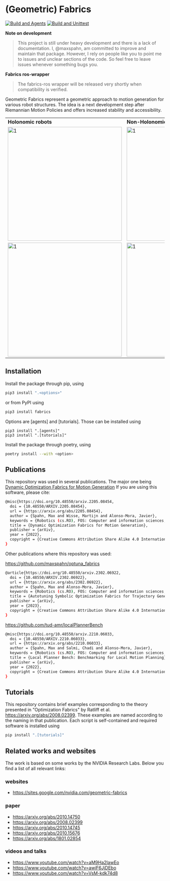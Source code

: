 # (Geometric) Fabrics

[![Build and Agents](https://github.com/maxspahn/fabrics/actions/workflows/diffGeo_agents.yml/badge.svg)](https://github.com/maxspahn/fabrics/actions/workflows/diffGeo_agents.yml)
[![Build and Unittest](https://github.com/maxspahn/fabrics/actions/workflows/unitTest.yml/badge.svg)](https://github.com/maxspahn/fabrics/actions/workflows/unitTest.yml)

**Note on development**
> This project is still under heavy development and there is a lack of
> documentation. I, @maxspahn, am committed to improve and maintain that package.
> However, I rely on people like you to point me to issues and unclear sections of
> the code. So feel free to leave issues whenever something bugs you.

**Fabrics ros-wrapper**
> The fabrics-ros wrapper will be released very shortly when compatibility is
> verified.


Geometric Fabrics represent a geometric approach to motion generation for
various robot structures. The idea is a next development step after Riemannian
Motion Policies and offers increased stability and accessibility.

<table>
  <tr>
    <td><b>Holonomic robots</b></th>
    <td><b>Non-Holonomic robots</b></th>
  </tr> 
  <tr>
    <td> <img src="./assets/panda_ring.gif"  alt="1" width = 360px ></td>
    <td> <img src="./assets/panda_dynamic_avoidance.gif"  alt="1" width = 360px ></td>
  </tr> 
  <tr>
    <td> <img src="./assets/boxer.gif"  alt="1" width = 360px ></td>
    <td> <img src="./assets/albert.gif"  alt="1" width = 360px ></td>
  </tr>
</table>


## Installation

Install the package through pip, using 
```bash
pip3 install ".<options>"
```
or from PyPI using
```bash
pip3 install fabrics
```
Options are [agents] and [tutorials]. Those can be installed using
```
pip3 install ".[agents]"
pip3 install ".[tutorials]"
```

Install the package through poetry, using
```bash
poetry install --with <option>
```

## Publications

This repository was used in several publications. The major one being
[Dynamic Optimization Fabrics for Motion Generation](https://arxiv.org/abs/2205.08454) 
If you are using this software, please cite:
```bash
@misc{https://doi.org/10.48550/arxiv.2205.08454,
  doi = {10.48550/ARXIV.2205.08454},
  url = {https://arxiv.org/abs/2205.08454},
  author = {Spahn, Max and Wisse, Martijn and Alonso-Mora, Javier},
  keywords = {Robotics (cs.RO), FOS: Computer and information sciences, FOS: Computer and information sciences},
  title = {Dynamic Optimization Fabrics for Motion Generation},
  publisher = {arXiv},
  year = {2022},
  copyright = {Creative Commons Attribution Share Alike 4.0 International}
}
```
Other publications where this repository was used:

https://github.com/maxspahn/optuna_fabrics
```bash
@article{https://doi.org/10.48550/arxiv.2302.06922,
  doi = {10.48550/ARXIV.2302.06922},
  url = {https://arxiv.org/abs/2302.06922},
  author = {Spahn, Max and Alonso-Mora, Javier},
  keywords = {Robotics (cs.RO), FOS: Computer and information sciences, FOS: Computer and information sciences},
  title = {Autotuning Symbolic Optimization Fabrics for Trajectory Generation},
  publisher = {arXiv},
  year = {2023},
  copyright = {Creative Commons Attribution Share Alike 4.0 International}
}
```

https://github.com/tud-amr/localPlannerBench
```bash
@misc{https://doi.org/10.48550/arxiv.2210.06033,
  doi = {10.48550/ARXIV.2210.06033},
  url = {https://arxiv.org/abs/2210.06033},
  author = {Spahn, Max and Salmi, Chadi and Alonso-Mora, Javier},
  keywords = {Robotics (cs.RO), FOS: Computer and information sciences, FOS: Computer and information sciences},
  title = {Local Planner Bench: Benchmarking for Local Motion Planning},
  publisher = {arXiv},
  year = {2022},
  copyright = {Creative Commons Attribution Share Alike 4.0 International}
}
```


## Tutorials

This repository contains brief examples corresponding to the theory presented
in "Optimization Fabrics" by Ratliff et al. https://arxiv.org/abs/2008.02399.
These examples are named according to the naming in that publication. Each
script is self-contained and required software is installed using 
```bash
pip install ".[tutorials]"
```
## Related works and websites

The work is based on some works by the NVIDIA Research Labs. Below you find a
list of all relevant links:

### websites
- https://sites.google.com/nvidia.com/geometric-fabrics

### paper
- https://arxiv.org/abs/2010.14750
- https://arxiv.org/abs/2008.02399
- https://arxiv.org/abs/2010.14745
- https://arxiv.org/abs/2010.15676
- https://arxiv.org/abs/1801.02854

### videos and talks
- https://www.youtube.com/watch?v=aM9Ha2IawEo
- https://www.youtube.com/watch?v=awiF6JjDEbo
- https://www.youtube.com/watch?v=VsM-kdk74d8

